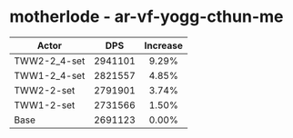 # motherlode - ar-vf-yogg-cthun-me
| Actor | DPS | Increase |
|---|:---:|:---:|
|TWW2-2_4-set|2941101|9.29%|
|TWW1-2_4-set|2821557|4.85%|
|TWW2-2-set|2791901|3.74%|
|TWW1-2-set|2731566|1.50%|
|Base|2691123|0.00%|
